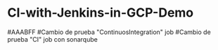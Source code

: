 # CI-with-Jenkins-in-GCP-Demo
#AAABFF
#Cambio de prueba "ContinuosIntegration" job
#Cambio de prueba "CI" job con sonarqube
